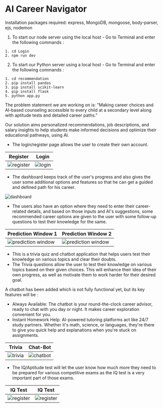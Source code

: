 <h1>AI Career Navigator</h1>

Installation packages required: express, MongoDB, mongoose, body-parser, ejs, nodemon

1) To start our node server using the local host -
Go to Terminal and enter the following commands :

```
1. cd Login
2. npm run dev
```

2) To start our Python server using a local host -
Go to Terminal and enter the following commands :

```
1. cd recommendation
2. pip install pandas 
3. pip install scikit-learn 
4. pip install flask
5. python app.py
```

The problem statement we are working on is: "Making career choices and AI-based counseling accessible to every child at a secondary level along with aptitude tests and detailed career paths."

Our solution aims personalized recommendations, job descriptions, and salary insights to help students make informed decisions and optimize their educational pathways, using AI.

* The login/register page allows the user to create their own account. 

| Register | Login |
|---|---|
| ![register](img/signup.png) | ![login](img/login.png) |

* The dashboard keeps track of the user's progress and also gives the user some additional options and features so that he can get a guided and defined path for his career.
  
![dashboard](img/dashboard.png)

* The users also have an option where they need to enter their career-related details, and based on those inputs and AI's suggestions, some recommended career options are given to the user with some follow-up questions to test their knowledge for the same.

| Prediction Window 1 | Prediction Window 2 |
|---|---|
| ![prediction window](img/prediction1.png) | ![prediction window](img/prediction2.png) |

* This is a trivia quiz and chatbot application that helps users test their knowledge on various topics and clear their doubts. 
* The Trivia questions allow the user to test their knowledge on various topics based on their given choices. This will enhance their idea of their own progress, as well as motivate them to work harder for their desired goal.

A chatbot has been added which is not fully functional yet, but its key features will be :
* Always Available: The chatbot is your round-the-clock career advisor, ready to chat with you day or night. It makes career exploration convenient for you.
* Instant Homework Help: AI-powered tutoring platforms act like 24/7 study partners. Whether it's math, science, or languages, they're there to give you quick help and explanations when you're stuck on assignments.

| Trivia | Chat-Bot |
|---|---|
| ![trivia](img/trivia.jpeg) | ![chatbot](img/chatbot.png) |

* The IQ/Aptitude test will let the user know how much more they need to be prepared for various competitive exams as the IQ test is a very important part of those exams.

| IQ Test | IQ Test |
|---|---|
| ![register](img/iqtest1.png) |![register](img/iqtest2.png)|




